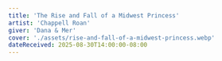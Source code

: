 ```yaml
---
title: 'The Rise and Fall of a Midwest Princess'
artist: 'Chappell Roan'
giver: 'Dana & Mer'
cover: './assets/rise-and-fall-of-a-midwest-princess.webp'
dateReceived: 2025-08-30T14:00:00-08:00
---
```

